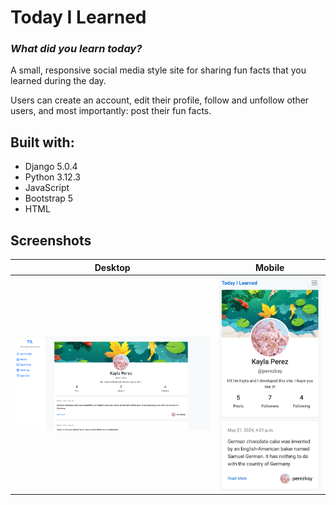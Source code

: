 # Today I Learned

### _What did you learn today?_

A small, responsive social media style site for sharing fun facts that you learned during the day.

Users can create an account, edit their profile, follow and unfollow other users, and most importantly: post their fun facts.

## Built with:

- Django 5.0.4
- Python 3.12.3
- JavaScript
- Bootstrap 5
- HTML

## Screenshots

|            Desktop             |                Mobile                 |
| :----------------------------: | :-----------------------------------: |
| ![](./screenshots/profile.png) | ![](./screenshots/profile_mobile.jpg) |
